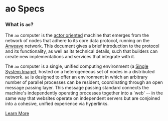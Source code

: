 # ao Specs

### What is `ao`?

The `ao` computer is the [actor oriented](https://en.wikipedia.org/wiki/Actor_model) machine that emerges from the network of nodes that adhere to its core data protocol, running on the [Arweave](https://arweave.org) network. This document gives a brief introduction to the protocol and its functionality, as well as its technical details, such that builders can create new implementations and services that integrate with it.

The `ao` computer is a single, unified computing environment (a [Single System Image](https://en.wikipedia.org/wiki/Single_system_image)), hosted on a heterogeneous set of nodes in a distributed network. `ao` is designed to offer an environment in which an arbitrary number of parallel processes can be resident, coordinating through an open message passing layer. This message passing standard connects the machine's independently operating processes together into a 'web' -- in the same way that websites operate on independent servers but are conjoined into a cohesive, unified experience via hyperlinks.

[Learn More](https://ao.g8way.io/#/spec)
